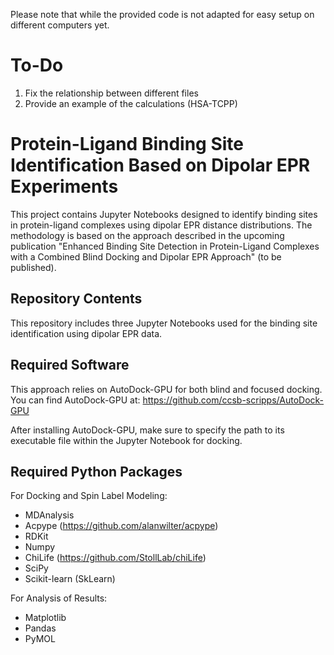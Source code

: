 Please note that while the provided code is not adapted for easy setup on different computers yet.
# To-Do
1. Fix the relationship between different files
2. Provide an example of the calculations (HSA-TCPP)
# Protein-Ligand Binding Site Identification Based on Dipolar EPR Experiments
This project contains Jupyter Notebooks designed to identify binding sites in protein-ligand complexes using dipolar EPR distance distributions. The methodology is based on the approach described in the upcoming publication "Enhanced Binding Site Detection in Protein-Ligand Complexes with a Combined Blind Docking and Dipolar EPR Approach" (to be published).


## Repository Contents
This repository includes three Jupyter Notebooks used for the binding site identification using dipolar EPR data.
## Required Software
This approach relies on AutoDock-GPU for both blind and focused docking. You can find AutoDock-GPU at:
https://github.com/ccsb-scripps/AutoDock-GPU

After installing AutoDock-GPU, make sure to specify the path to its executable file within the Jupyter Notebook for docking.
## Required Python Packages
For Docking and Spin Label Modeling:

- MDAnalysis
- Acpype (https://github.com/alanwilter/acpype)
- RDKit
- Numpy
- ChiLife (https://github.com/StollLab/chiLife)
- SciPy
- Scikit-learn (SkLearn)

For Analysis of Results:
- Matplotlib
- Pandas
- PyMOL

